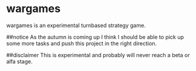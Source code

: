 # wargames
wargames is an experimental turnbased strategy game.

##notice
As the autumn is coming up I think I should be able to pick up some more tasks and push this project in the right direction.

##disclaimer
This is experimental and probably will never reach a beta or alfa stage.

